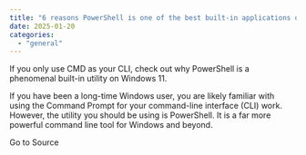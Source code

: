 ```yaml
---
title: "6 reasons PowerShell is one of the best built-in applications on Windows"
date: 2025-01-20
categories: 
  - "general"
---
```


If you only use CMD as your CLI, check out why PowerShell is a phenomenal built-in utility on Windows 11.

If you have been a long-time Windows user, you are likely familiar with using the Command Prompt for your command-line interface (CLI) work. However, the utility you should be using is PowerShell. It is a far more powerful command line tool for Windows and beyond.

Go to Source
